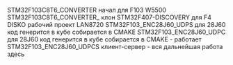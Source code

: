 STM32F103C8T6_CONVERTER  начал для F103  W5500
STM32F103C8T6_CONVERTER_ клон
STM32F407-DISCOVERY  для F4 DISKO рабочий проект LAN8720
STM32F103_ENC28J60_UDPS  для 28J60 код генерится в кубе собирается в CMAKE
STM32F103_ENC28J60_UDPC  для 28J60 код генерится в кубе собирается в CMAKE - работает
STM32F103_ENC28J60_UDPCS  клиент-сервер - вся дальнейшая работа здесь
